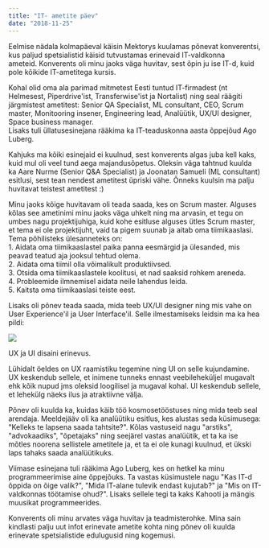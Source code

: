 ```yaml
---
title: "IT- ametite päev"
date: "2018-11-25"
---
```


Eelmise nädala kolmapäeval käisin Mektorys kuulamas põnevat konverentsi, kus paljud spetsialistid käisid tutvustamas erinevaid IT-valdkonna ameteid. Konverents oli minu jaoks väga huvitav, sest õpin ju ise IT-d, kuid pole kõikide IT-ametitega kursis.

Kohal olid oma ala parimad mitmetest Eesti tuntud IT-firmadest (nt Helmesest, Piperdrive'ist, Transferwise'ist ja Nortalist) ning seal räägiti järgmistest ametitest: Senior QA Specialist, ML consultant, CEO, Scrum master, Monitooring insener, Engineering lead, Analüütik, UX/UI designer, Space business manager.  
Lisaks tuli üllatusesinejana rääkima ka IT-teaduskonna aasta õppejõud Ago Luberg.

Kahjuks ma kõiki esinejaid ei kuulnud, sest konverents algas juba kell kaks, kuid mul oli veel tund aega majandusõpetus. Oleksin väga tahtnud kuulda ka Aare Nurme (Senior Q&A Specialist) ja Joonatan Samueli (ML consultant) esitlusi, sest tean nendest ametitest üpriski vähe. Õnneks kuulsin ma palju huvitavat teistest ametitest :) 

Minu jaoks kõige huvitavam oli teada saada, kes on Scrum master. Alguses kõlas see ametinimi minu jaoks väga uhkelt ning ma arvasin, et tegu on umbes nagu projektijuhiga, kuid kohe esitluse alguses ütles Scrum master, et tema ei ole projektijuht, vaid ta pigem suunab ja aitab oma tiimikaaslasi. Tema põhilisteks ülesanneteks on:  
1\. Aidata oma tiimikaaslastel paika panna eesmärgid ja ülesanded, mis peavad teatud aja jooksul tehtud olema.  
2\. Aidata oma tiimil olla võimalikult produktiivsed.  
3\. Otsida oma tiimikaaslastele koolitusi, et nad saaksid rohkem areneda.  
4\. Probleemide ilmnemisel aidata neile lahendus leida.   
5\. Kaitsta oma tiimikaaslasi teiste eest.  

Lisaks oli põnev teada saada, mida teeb UX/UI designer ning mis vahe on User Experience'il ja User Interface'il. Selle ilmestamiseks leidsin ma ka hea pildi: 

![](http://52.28.251.54/wp-content/uploads/2018/11/Screenshot-2018-11-25-at-20.44.02.png)

UX ja UI disaini erinevus.

Lühidalt öeldes on UX raamistiku tegemine ning UI on selle kujundamine. UX keskendub sellele, et inimene tunneks ennast veebileheküljel mugavalt ehk kõik nupud jms oleksid loogilisel ja mugaval kohal. UI keskendub sellele, et lehekülg näeks ilus ja atraktiivne välja. 

Põnev oli kuulda ka, kuidas käib töö kosmosetööstuses ning mida teeb seal arendaja. Meeldejääv oli ka analüütiku esitlus, kes alustas seda küsimusega: "Kelleks te lapsena saada tahtsite?". Kõlas vastuseid nagu "arstiks", "advokaadiks", "õpetajaks" ning seejärel vastas analüütik, et ta ka ise mõtles noorena sellistele ametitele ja, et ta ei ole kunagi kuulnud, et ükski laps tahaks saada analüütikuks. 

Viimase esinejana tuli rääkima Ago Luberg, kes on hetkel ka minu programmeerimise aine õppejõuks. Ta vastas küsimustele nagu "Kas IT-d õppida on õige valik?", "Mida IT-alane tulevik endast kujutab?" ja "Mis on IT-valdkonnas töötamise ohud?". Lisaks sellele tegi ta kaks Kahooti ja mängis muusikat programmeerides. 

Konverents oli minu arvates väga huvitav ja teadmisterohke. Mina sain kindlasti palju uut infot erinevate ametite kohta ning põnev oli kuulda erinevate spetsialistide edulugusid ning kogemusi.
